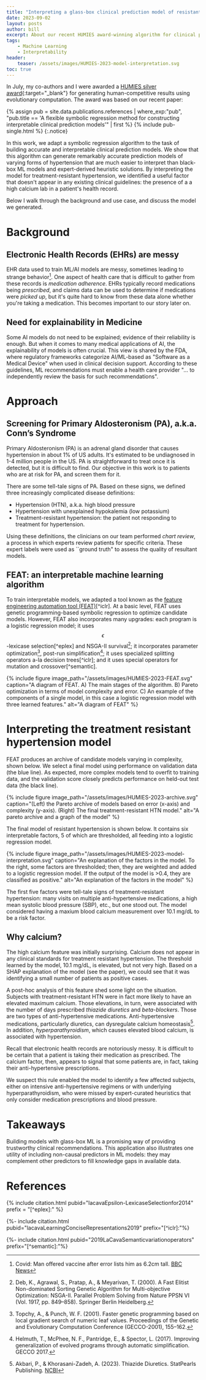 ```yaml
---
title: "Interpreting a glass-box clinical prediction model of resistant hypertension"
date: 2023-09-02
layout: posts
author: bill
excerpt: About our recent HUMIES award-winning algorithm for clinical prediction models
tags: 
    - Machine Learning
    - Interpretability
header:
    teaser: /assets/images/HUMIES-2023-model-interpretation.svg
toc: true
---
```



In July, my co-authors and I were awarded a [HUMIES silver award](https://www.human-competitive.org){:target="_blank"} for generating human-competitive results using evolutionary computation. 
The award was based on our recent paper: 

{% assign pub = site.data.publications.references 
    | where_exp:"pub", "pub.title == 'A flexible symbolic regression method for constructing interpretable clinical prediction models'" 
    | first %}
{% include pub-single.html %}
{:.notice}

In this work, we adapt a symbolic regression algorithm to the task of building accurate and interpretable clinical prediction models. 
We show that this algorithm can generate remarkably accurate prediction models of varying forms of hypertension that are much easier to interpret than black-box ML models and expert-derived heuristic solutions. 
By interpreting the model for treatment-resistant hypertension, we identified a useful factor that doesn't appear in any existing clinical guidelines: the presence of a a high calcium lab in a patient's health record. 

Below I walk through the background and use case, and discuss the model we generated. 

# Background
## Electronic Health Records (EHRs) are messy

EHR data used to train ML/AI models are messy, sometimes leading to strange behavior[^bbc].
One aspect of health care that is difficult to gather from these records is *medication adherence*. 
EHRs typically record medications being *prescribed*, and claims data can be used to determine if medications were *picked up*, but it's quite hard to know from these data alone whether you're taking a medication.
This becomes important to our story later on.

## Need for explainability in Medicine

Some AI models do not need to be explained; evidence of their reliability is enough.
But when it comes to many medical applications of AI, the explainability of models is often crucial. 
This view is shared by the FDA, where regulatory frameworks categorize AI/ML-based as "Software as a Medical Device" when used in clinical decision support. 
According to these guidelines, ML recommendations must enable a health care provider "... to independently review the basis for such recommendations". 

# Approach 

## Screening for Primary Aldosteronism (PA), a.k.a. Conn’s Syndrome

Primary Aldosteronism (PA) is an adrenal gland disorder that causes hypertension in about 1% of US adults. 
It's estimated to be undiagnosed in 1-4 million people in the US. 
PA is straightforward to treat once it is detected, but it is difficult to find. 
Our objective in this work is to patients who are at risk for PA, and screen them for it. 

There are some tell-tale signs of PA.
Based on these signs, we defined three increasingly complicated disease definitions:

- Hypertension (HTN), a.k.a. high blood pressure
- Hypertension with unexplained hypokalemia (low potassium) 
- Treatment-resistant hypertension: the patient not responding to treatment for hypertension. 

Using these definitions, the clinicians on our team performed *chart review*, a process in which experts review patients for specific criteria.
These expert labels were used as ``ground truth" to assess the quality of resultant models. 

## FEAT: an interpretable machine learning algorithm

To train interpretable models, we adapted a tool known as the [feature engineering automation tool (FEAT)](https://cavalab.org/feat)[^iclr]. 
At a basic level, FEAT uses genetic programming-based symbolic regression to optimize candidate models. 
However, FEAT also incorporates many upgrades: each program is a logistic regression model; it uses $$\epsilon$$-lexicase selection[^eplex] and NSGA-II survival[^deb]; it incorporates parameter optimization[^topchy], post-run simplification[^helmuth]; it uses specialized splitting operators a-la decision trees[^iclr]; and it uses special operators for mutation and crossover[^semantic]. 

{% include figure 
image_path="/assets/images/HUMIES-2023-FEAT.svg" 
caption="A diagram of FEAT. A) The main stages of the algorithm. B) Pareto optimization in terms of model complexity and error. C) An example of the components of a single model, in this case a logistic regression model with three learned features." 
alt="A diagram of FEAT"
%}



# Interpreting the treatment resistant hypertension model 

FEAT produces an archive of candidate models varying in complexity, shown below. 
We select a final model using performance on validation data (the blue line). 
As expected, more complex models tend to overfit to training data, and the validation score closely predicts performance on held-out test data (the black line).  

{% include figure 
image_path="/assets/images/HUMIES-2023-archive.svg" 
caption="(Left) the Pareto archive of models based on error (x-axis) and complexity (y-axis). (Right) The final treatment-resistant HTN model." 
alt="A pareto archive and a graph of the model"
%}

The final model of resistant hypertension is shown below.
It contains six interpretable factors, 5 of which are thresholded, all feeding into a logistic regression model. 

{% include figure 
image_path="/assets/images/HUMIES-2023-model-interpretation.svg" 
caption="An explanation of the factors in the model. To the right, some factors are thresholded; then, they are weighted and added to a logistic regression model. If the output of the model is >0.4, they are classified as positive." 
alt="An explanation of the factors in the model"
%}

The first five factors were tell-tale signs of treatment-resistant hypertension: many visits on multiple anti-hypertensive medications, a high mean systolic blood pressure (SBP), etc., but one stood out. 
The model considered having a maxium blood calcium measurement over 10.1 mg/dL to be a risk factor. 

## Why calcium?

The high calcium feature was initially surprising. 
Calcium does not appear in any clinical standards for treatment resistant hypertension.
The threshold learned by the model, 10.1 mg/dL, is elevated, but not very high.
Based on a SHAP explanation of the model (see the paper), we could see that it was identifying a small number of patients as positive cases. 

A post-hoc analysis of this feature shed some light on the situation. 
Subjects with treatment-resistant HTN were in fact more likely to have an elevated maximum calcium.
Those elevations, in turn, were associated with the number of days prescribed *thiazide diuretics*  and *beta-blockers*.
Those are two types of anti-hypertensive medications.
Anti-hypertensive medications, particularly diuretics, can dysregulate calcium homeostasis[^calcium]. 
In addition, *hyperparathyroidism*, which causes elevated blood calcium, is associated with hypertension. 

Recall that electronic health records are notoriously messy.
It is difficult to be certain that a patient is taking their medication as prescribed. 
The calcium factor, then, appears to signal that some patients are, in fact, taking their anti-hypertensive prescriptions.
<!-- An elevated calcium lab could provide additional evidence that a patient is indeed taking anti-hypertensives, which is one step in determing whether they are responding to that medication.  -->
We suspect this rule enabled the model to identify a few affected subjects, either on intensive anti-hypertensive regimens or with underlying hyperparathyroidism, who were missed by expert-curated heuristics that only consider medication prescriptions and blood pressure. 

# Takeaways

Building models with glass-box ML is a promising way of providing trustworthy clinical recommendations. 
This application also illustrates one utility of including non-causal predictors in ML models: they may complement other predictors to fill knowledge gaps in available data.     

# References

{% include citation.html pubid="lacavaEpsilon-LexicaseSelectionfor2014" prefix = "[^eplex]:" %}

[^deb]: Deb, K., Agrawal, S., Pratap, A., & Meyarivan, T. (2000). A Fast Elitist Non-dominated Sorting Genetic Algorithm for Multi-objective Optimization: NSGA-II. Parallel Problem Solving from Nature PPSN VI (Vol. 1917, pp. 849–858). Springer Berlin Heidelberg. 

[^topchy]: Topchy, A., & Punch, W. F. (2001). Faster genetic programming based on local gradient search of numeric leaf values. Proceedings of the Genetic and Evolutionary Computation Conference (GECCO-2001), 155–162.

[^helmuth]: Helmuth, T., McPhee, N. F., Pantridge, E., & Spector, L. (2017). Improving generalization of evolved programs through automatic simplification. GECCO 2017. 

{%- include citation.html pubid="lacavaLearningConciseRepresentations2019" prefix="[^iclr]:"%}

{%- include citation.html pubid="2019LaCavaSemanticvariationoperators" prefix="[^semantic]:"%}

[^calcium]: Akbari, P., & Khorasani-Zadeh, A. (2023). Thiazide Diuretics. StatPearls Publishing. [NCBI](http://www.ncbi.nlm.nih.gov/books/NBK532918/)

[^bbc]: Covid: Man offered vaccine after error lists him as 6.2cm tall. [BBC News](https://www.bbc.com/news/uk-england-merseyside-56111209)